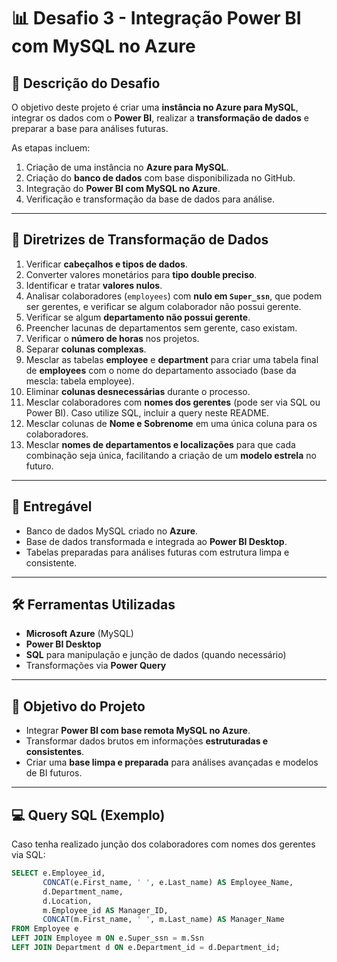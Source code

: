 # 📊 Desafio 3 - Integração Power BI com MySQL no Azure

## 📝 Descrição do Desafio
O objetivo deste projeto é criar uma **instância no Azure para MySQL**, integrar os dados com o **Power BI**, realizar a **transformação de dados** e preparar a base para análises futuras.  

As etapas incluem:
1. Criação de uma instância no **Azure para MySQL**.  
2. Criação do **banco de dados** com base disponibilizada no GitHub.  
3. Integração do **Power BI com MySQL no Azure**.  
4. Verificação e transformação da base de dados para análise.

---

## 🔹 Diretrizes de Transformação de Dados

1. Verificar **cabeçalhos e tipos de dados**.  
2. Converter valores monetários para **tipo double preciso**.  
3. Identificar e tratar **valores nulos**.  
4. Analisar colaboradores (`employees`) com **nulo em `Super_ssn`**, que podem ser gerentes, e verificar se algum colaborador não possui gerente.  
5. Verificar se algum **departamento não possui gerente**.  
6. Preencher lacunas de departamentos sem gerente, caso existam.  
7. Verificar o **número de horas** nos projetos.  
8. Separar **colunas complexas**.  
9. Mesclar as tabelas **employee** e **department** para criar uma tabela final de **employees** com o nome do departamento associado (base da mescla: tabela employee).  
10. Eliminar **colunas desnecessárias** durante o processo.  
11. Mesclar colaboradores com **nomes dos gerentes** (pode ser via SQL ou Power BI). Caso utilize SQL, incluir a query neste README.  
12. Mesclar colunas de **Nome e Sobrenome** em uma única coluna para os colaboradores.  
13. Mesclar **nomes de departamentos e localizações** para que cada combinação seja única, facilitando a criação de um **modelo estrela** no futuro.  

---

## 🚀 Entregável
- Banco de dados MySQL criado no **Azure**.  
- Base de dados transformada e integrada ao **Power BI Desktop**.  
- Tabelas preparadas para análises futuras com estrutura limpa e consistente.  

---

## 🛠️ Ferramentas Utilizadas
- **Microsoft Azure** (MySQL)  
- **Power BI Desktop**  
- **SQL** para manipulação e junção de dados (quando necessário)  
- Transformações via **Power Query**  

---

## 📌 Objetivo do Projeto
- Integrar **Power BI com base remota MySQL no Azure**.  
- Transformar dados brutos em informações **estruturadas e consistentes**.  
- Criar uma **base limpa e preparada** para análises avançadas e modelos de BI futuros.  

---

## 💻 Query SQL (Exemplo)
Caso tenha realizado junção dos colaboradores com nomes dos gerentes via SQL:

```sql
SELECT e.Employee_id,
       CONCAT(e.First_name, ' ', e.Last_name) AS Employee_Name,
       d.Department_name,
       d.Location,
       m.Employee_id AS Manager_ID,
       CONCAT(m.First_name, ' ', m.Last_name) AS Manager_Name
FROM Employee e
LEFT JOIN Employee m ON e.Super_ssn = m.Ssn
LEFT JOIN Department d ON e.Department_id = d.Department_id;

